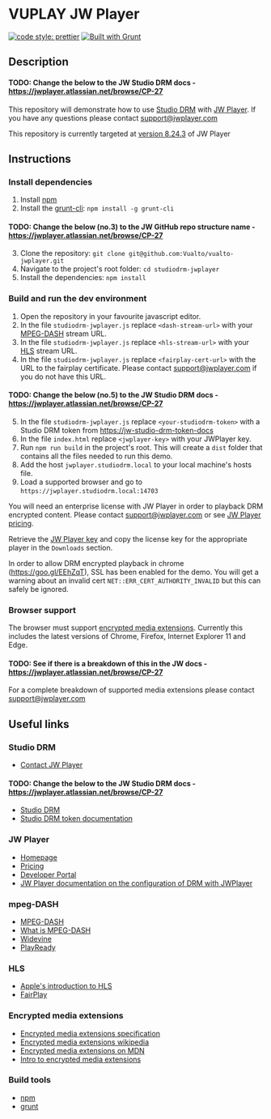 ﻿# VUPLAY JW Player

[![code style: prettier](https://img.shields.io/badge/code_style-prettier-ff69b4.svg?style=flat-square)](https://github.com/prettier/prettier)
[![Built with Grunt](http://cdn.gruntjs.com/builtwith.svg)](https://gruntjs.com/)

## Description

#### TODO: Change the below to the JW Studio DRM docs - https://jwplayer.atlassian.net/browse/CP-27
This repository will demonstrate how to use [Studio DRM](https://jw-studio-drm-docs) with [JW Player](https://jwplayer.com).
If you have any questions please contact <support@jwplayer.com>

This repository is currently targeted at [version 8.24.3](https://releases.jwplayer.com/jw-player/#v8.24.3) of JW Player

## Instructions

### Install dependencies

1. Install [npm](https://www.npmjs.com/)
2. Install the [grunt-cli](https://www.npmjs.com/package/grunt-cli): `npm install -g grunt-cli`
#### TODO: Change the below (no.3) to the JW GitHub repo structure name - https://jwplayer.atlassian.net/browse/CP-27
3. Clone the repository: `git clone git@github.com:Vualto/vualto-jwplayer.git`
4. Navigate to the project's root folder: `cd studiodrm-jwplayer`
5. Install the dependencies: `npm install`

### Build and run the dev environment

1. Open the repository in your favourite javascript editor.
2. In the file `studiodrm-jwplayer.js` replace `<dash-stream-url>` with your [MPEG-DASH](https://en.wikipedia.org/wiki/Dynamic_Adaptive_Streaming_over_HTTP) stream URL.
3. In the file `studiodrm-jwplayer.js` replace `<hls-stream-url>` with your [HLS](https://developer.apple.com/streaming/) stream URL.
4. In the file `studiodrm-jwplayer.js` replace `<fairplay-cert-url>` with the URL to the fairplay certificate. Please contact <support@jwplayer.com> if you do not have this URL.
#### TODO: Change the below (no.5) to the JW Studio DRM docs - https://jwplayer.atlassian.net/browse/CP-27
5. In the file `studiodrm-jwplayer.js` replace `<your-studiodrm-token>` with a Studio DRM token from [https://jw-studio-drm-token-docs](studiodrm-token-docs)
6. In the file `index.html` replace `<jwplayer-key>` with your JWPlayer key.
7. Run `npm run build` in the project's root. This will create a `dist` folder that contains all the files needed to run this demo. 
8. Add the host `jwplayer.studiodrm.local` to your local machine's hosts file.
9. Load a supported browser and go to `https://jwplayer.studiodrm.local:14703`

You will need an enterprise license with JW Player in order to playback DRM encrypted content. Please contact <support@jwplayer.com> or see [JW Player pricing](https://www.jwplayer.com/pricing/).

Retrieve the [JW Player key](https://dashboard.jwplayer.com/#/players/downloads) and copy the license key for the appropriate player in the `Downloads` section.

In order to allow DRM encrypted playback in chrome (<https://goo.gl/EEhZqT>), SSL has been enabled for the demo. You will get a warning about an invalid cert `NET::ERR_CERT_AUTHORITY_INVALID` but this can safely be ignored.

### Browser support

The browser must support [encrypted media extensions](https://www.w3.org/TR/2016/CR-encrypted-media-20160705/).
Currently this includes the latest versions of Chrome, Firefox, Internet Explorer 11 and Edge.
#### TODO: See if there is a breakdown of this in the JW docs - https://jwplayer.atlassian.net/browse/CP-27
For a complete breakdown of supported media extensions please contact <support@jwplayer.com>

## Useful links

### Studio DRM

-   [Contact JW Player](https://support.jwplayer.com/)
#### TODO: Change the below to the JW Studio DRM docs - https://jwplayer.atlassian.net/browse/CP-27
-   [Studio DRM](https://jw-studio-drm-docs)
-   [Studio DRM token documentation](https://jw-studio-drm-token-docs)

### JW Player

-   [Homepage](https://www.jwplayer.com/)
-   [Pricing](https://www.jwplayer.com/pricing/)
-   [Developer Portal](https://developer.jwplayer.com)
-   [JW Player documentation on the configuration of DRM with JWPlayer](https://developer.jwplayer.com/jw-player/docs/developer-guide/customization/configuration-reference/#drm)

### mpeg-DASH

-   [MPEG-DASH](https://en.wikipedia.org/wiki/Dynamic_Adaptive_Streaming_over_HTTP)
-   [What is MPEG-DASH](https://www.streamingmedia.com/Articles/Editorial/What-Is-.../What-is-MPEG-DASH-79041.aspx)
-   [Widevine](https://www.widevine.com/)
-   [PlayReady](https://www.microsoft.com/playready/)

### HLS

-   [Apple's introduction to HLS](https://developer.apple.com/streaming/)
-   [FairPlay](https://developer.apple.com/streaming/fps/)

### Encrypted media extensions

-   [Encrypted media extensions specification](https://www.w3.org/TR/2016/CR-encrypted-media-20160705/)
-   [Encrypted media extensions wikipedia](https://en.wikipedia.org/wiki/Encrypted_Media_Extensions)
-   [Encrypted media extensions on MDN](https://developer.mozilla.org/en-US/docs/Web/API/Encrypted_Media_Extensions_API)
-   [Intro to encrypted media extensions](https://www.html5rocks.com/en/tutorials/eme/basics/)

### Build tools

-   [npm](https://www.npmjs.com/)
-   [grunt](https://gruntjs.com/)
